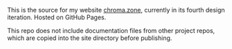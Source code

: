 This is the source for my website [chroma.zone](https://chroma.zone), currently in its fourth design iteration. Hosted on GitHub Pages.

This repo does not include documentation files from other project repos, which are copied into the site directory before publishing.
